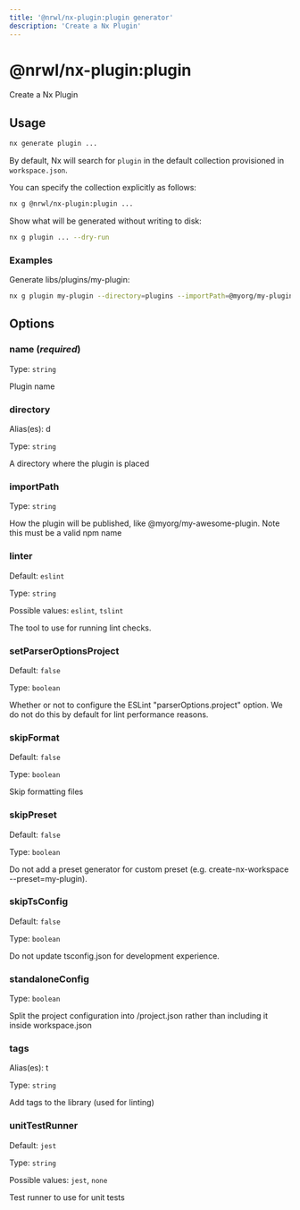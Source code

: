 ```yaml
---
title: '@nrwl/nx-plugin:plugin generator'
description: 'Create a Nx Plugin'
---
```


# @nrwl/nx-plugin:plugin

Create a Nx Plugin

## Usage

```bash
nx generate plugin ...
```

By default, Nx will search for `plugin` in the default collection provisioned in `workspace.json`.

You can specify the collection explicitly as follows:

```bash
nx g @nrwl/nx-plugin:plugin ...
```

Show what will be generated without writing to disk:

```bash
nx g plugin ... --dry-run
```

### Examples

Generate libs/plugins/my-plugin:

```bash
nx g plugin my-plugin --directory=plugins --importPath=@myorg/my-plugin
```

## Options

### name (_**required**_)

Type: `string`

Plugin name

### directory

Alias(es): d

Type: `string`

A directory where the plugin is placed

### importPath

Type: `string`

How the plugin will be published, like @myorg/my-awesome-plugin. Note this must be a valid npm name

### linter

Default: `eslint`

Type: `string`

Possible values: `eslint`, `tslint`

The tool to use for running lint checks.

### setParserOptionsProject

Default: `false`

Type: `boolean`

Whether or not to configure the ESLint "parserOptions.project" option. We do not do this by default for lint performance reasons.

### skipFormat

Default: `false`

Type: `boolean`

Skip formatting files

### skipPreset

Default: `false`

Type: `boolean`

Do not add a preset generator for custom preset (e.g. create-nx-workspace --preset=my-plugin).

### skipTsConfig

Default: `false`

Type: `boolean`

Do not update tsconfig.json for development experience.

### standaloneConfig

Type: `boolean`

Split the project configuration into <projectRoot>/project.json rather than including it inside workspace.json

### tags

Alias(es): t

Type: `string`

Add tags to the library (used for linting)

### unitTestRunner

Default: `jest`

Type: `string`

Possible values: `jest`, `none`

Test runner to use for unit tests
